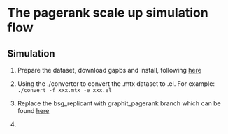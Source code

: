 The pagerank scale up simulation flow
===================

Simulation
----------------

1. Prepare the dataset, download gapbs and install, following [here](https://github.com/sbeamer/gapbs)

2. Using the ./converter to convert the .mtx dataset to .el. For example: `./convert -f xxx.mtx -e xxx.el`

3. Replace the bsg_replicant with graphit_pagerank branch which can be found [here](https://github.com/bespoke-silicon-group/bsg_replicant/tree/graphit_pagerank)

4. 
